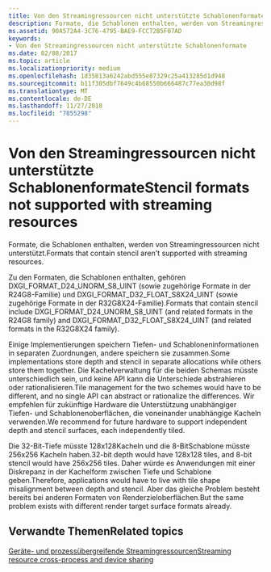 ```yaml
---
title: Von den Streamingressourcen nicht unterstützte Schablonenformate
description: Formate, die Schablonen enthalten, werden von Streamingressourcen nicht unterstützt.
ms.assetid: 90A572A4-3C76-4795-BAE9-FCC72B5F07AD
keywords:
- Von den Streamingressourcen nicht unterstützte Schablonenformate
ms.date: 02/08/2017
ms.topic: article
ms.localizationpriority: medium
ms.openlocfilehash: 1d35813a6242abd555e87329c25a413285d1d948
ms.sourcegitcommit: b11f305dbf7649c4b68550b666487c77ea30d98f
ms.translationtype: MT
ms.contentlocale: de-DE
ms.lasthandoff: 11/27/2018
ms.locfileid: "7855298"
---
```

# <a name="stencil-formats-not-supported-with-streaming-resources"></a><span data-ttu-id="abe31-104">Von den Streamingressourcen nicht unterstützte Schablonenformate</span><span class="sxs-lookup"><span data-stu-id="abe31-104">Stencil formats not supported with streaming resources</span></span>


<span data-ttu-id="abe31-105">Formate, die Schablonen enthalten, werden von Streamingressourcen nicht unterstützt.</span><span class="sxs-lookup"><span data-stu-id="abe31-105">Formats that contain stencil aren't supported with streaming resources.</span></span>

<span data-ttu-id="abe31-106">Zu den Formaten, die Schablonen enthalten, gehören DXGI\_FORMAT\_D24\_UNORM\_S8\_UINT (sowie zugehörige Formate in der R24G8-Familie) und DXGI\_FORMAT\_D32\_FLOAT\_S8X24\_UINT (sowie zugehörige Formate in der R32G8X24-Familie).</span><span class="sxs-lookup"><span data-stu-id="abe31-106">Formats that contain stencil include DXGI\_FORMAT\_D24\_UNORM\_S8\_UINT (and related formats in the R24G8 family) and DXGI\_FORMAT\_D32\_FLOAT\_S8X24\_UINT (and related formats in the R32G8X24 family).</span></span>

<span data-ttu-id="abe31-107">Einige Implementierungen speichern Tiefen- und Schabloneninformationen in separaten Zuordnungen, andere speichern sie zusammen.</span><span class="sxs-lookup"><span data-stu-id="abe31-107">Some implementations store depth and stencil in separate allocations while others store them together.</span></span> <span data-ttu-id="abe31-108">Die Kachelverwaltung für die beiden Schemas müsste unterschiedlich sein, und keine API kann die Unterschiede abstrahieren oder rationalisieren.</span><span class="sxs-lookup"><span data-stu-id="abe31-108">Tile management for the two schemes would have to be different, and no single API can abstract or rationalize the differences.</span></span> <span data-ttu-id="abe31-109">Wir empfehlen für zukünftige Hardware die Unterstützung unabhängiger Tiefen- und Schablonenoberflächen, die voneinander unabhängige Kacheln verwenden.</span><span class="sxs-lookup"><span data-stu-id="abe31-109">We recommend for future hardware to support independent depth and stencil surfaces, each independently tiled.</span></span>

<span data-ttu-id="abe31-110">Die 32-Bit-Tiefe müsste 128x128Kacheln und die 8-BitSchablone müsste 256x256 Kacheln haben.</span><span class="sxs-lookup"><span data-stu-id="abe31-110">32-bit depth would have 128x128 tiles, and 8-bit stencil would have 256x256 tiles.</span></span> <span data-ttu-id="abe31-111">Daher würde es Anwendungen mit einer Diskrepanz in der Kachelform zwischen Tiefe und Schablone geben.</span><span class="sxs-lookup"><span data-stu-id="abe31-111">Therefore, applications would have to live with tile shape misalignment between depth and stencil.</span></span> <span data-ttu-id="abe31-112">Aber das gleiche Problem besteht bereits bei anderen Formaten von Renderzieloberflächen.</span><span class="sxs-lookup"><span data-stu-id="abe31-112">But the same problem exists with different render target surface formats already.</span></span>

## <a name="span-idrelated-topicsspanrelated-topics"></a><span data-ttu-id="abe31-113"><span id="related-topics"></span>Verwandte Themen</span><span class="sxs-lookup"><span data-stu-id="abe31-113"><span id="related-topics"></span>Related topics</span></span>


[<span data-ttu-id="abe31-114">Geräte- und prozessübergreifende Streamingressourcen</span><span class="sxs-lookup"><span data-stu-id="abe31-114">Streaming resource cross-process and device sharing</span></span>](streaming-resource-cross-process-and-device-sharing.md)

 

 





